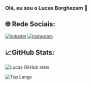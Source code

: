 ### Olá, eu sou o Lucas Borghezam 🙋



## 🌐 Rede Sociais:
[![linkedin](https://img.shields.io/badge/LinkedIn-0077B5?style=for-the-badge&logo=linkedin&logoColor=white)](https://www.linkedin.com/in/lucas-alexandre-borghezam-050420310/)
[![instagram](https://img.shields.io/badge/Instagram-E4405F?style=for-the-badge&logo=instagram&logoColor=white)](https://www.instagram.com/_.borghezam_/)




## 📈GitHub Stats:

![Lucas GitHub stats](https://github-readme-stats.vercel.app/api?username=Lucasborghezam&show_icons=true&theme=synthwave)

![Top Langs](https://github-readme-stats.vercel.app/api/top-langs/?username=Lucasborghezam&size_weight=0.5&count_weight=0.5&theme=synthwave)
